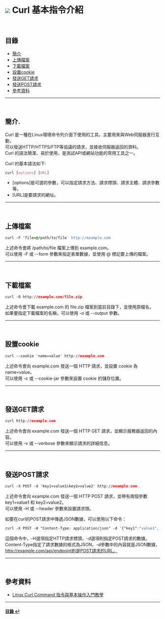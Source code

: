 # ![](https://drive.google.com/uc?id=10INx5_pkhMcYRdx_OO4rXNXxcsvPtBYq) Curl 基本指令介紹

<br>

<!--ts-->
## 目錄
* [簡介](#簡介)
* [上傳檔案](#上傳檔案)
* [下載檔案](#下載檔案)
* [設置cookie](#設置cookie)
* [發送GET請求](#發送GET請求)
* [發送POST請求](#發送POST請求)
* [參考資料](#參考資料)
<!--te-->

---
<br>

## 簡介.
Curl 是一種在Linux環境命令列介面下使用的工具，主要用來與Web伺服器進行互動，<br>
可以發送HTTP/HTTPS/FTP等協議的請求，並接收伺服器返回的資料。<br>
Curl 的語法簡潔、易於使用，是測試API或網站功能的常用工具之一。

Curl 的基本語法如下:
```css
curl [options] [URL]
```
- [options]是可選的參數，可以指定請求方法、請求標頭、請求主體、請求參數等。<br>
- [URL]是要請求的網址。<br>

---
<br>

## 上傳檔案
```css
curl -F 'file=@/path/to/file' http://example.com
```
上述命令會將 /path/to/file 檔案上傳到 example.com。<br>
可以使用 -F 或 --form 參數來指定表單數據，並使用 @ 標記要上傳的檔案。<br>

---
<br>

## 下載檔案
```css
curl -O http://example.com/file.zip
```
上述命令會下載 example.com 的 file.zip 檔案到當前目錄下，並使用原檔名。<br>
如果要指定下載檔案的名稱，可以使用 -o 或 --output 參數。<br>

---
<br>

## 設置cookie
```css
curl --cookie 'name=value' http://example.com
```
上述命令會向 example.com 發送一個 HTTP 請求，並設置 cookie 為 name=value。<br>
可以使用 -c 或 --cookie-jar 參數來設置 cookie 的儲存位置。<br>

---
<br>

## 發送GET請求
```css
curl http://example.com
```
上述命令會向 example.com 發送一個 HTTP GET 請求，並顯示服務器返回的內容。<br>
可以使用 -v 或 --verbose 參數來顯示請求的詳細信息。<br>

---
<br>

## 發送POST請求
```css
curl -X POST -d 'key1=value1&key2=value2' http://example.com
```
上述命令會向 example.com 發送一個 HTTP POST 請求，並帶有兩個參數 key1=value1 和 key2=value2。<br>
可以使用 -H 或 --header 參數來設置請求頭。<br>

如要在curl的POST請求中傳遞JSON數據，可以使用以下命令：<br>
```css
curl -X POST -H "Content-Type: application/json" -d '{"key1":"value1", "key2":"value2"}' http://example.com/api/endpoint
```
這個命令中，-H選項指定HTTP請求標頭，-d選項則指定POST請求的數據。<br>
Content-Type指定了請求數據的格式為JSON，-d參數中的內容就是JSON數據，<br>
http://example.com/api/endpoint則是POST請求的URL。<br>

---
<br>

## 參考資料
* [Linux Curl Command 指令與基本操作入門教學](https://blog.techbridge.cc/2019/02/01/linux-curl-command-tutorial/) <br>
---
<!--ts-->
#### [目錄 ↩](#目錄)
<!--te-->
